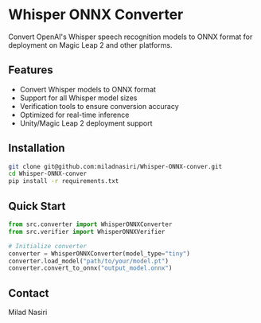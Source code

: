 # Whisper ONNX Converter

Convert OpenAI's Whisper speech recognition models to ONNX format for deployment on Magic Leap 2 and other platforms.

## Features
- Convert Whisper models to ONNX format
- Support for all Whisper model sizes
- Verification tools to ensure conversion accuracy
- Optimized for real-time inference
- Unity/Magic Leap 2 deployment support

## Installation
```bash
git clone git@github.com:miladnasiri/Whisper-ONNX-conver.git
cd Whisper-ONNX-conver
pip install -r requirements.txt
```

## Quick Start
```python
from src.converter import WhisperONNXConverter
from src.verifier import WhisperONNXVerifier

# Initialize converter
converter = WhisperONNXConverter(model_type="tiny")
converter.load_model("path/to/your/model.pt")
converter.convert_to_onnx("output_model.onnx")
```

## Contact
Milad Nasiri
